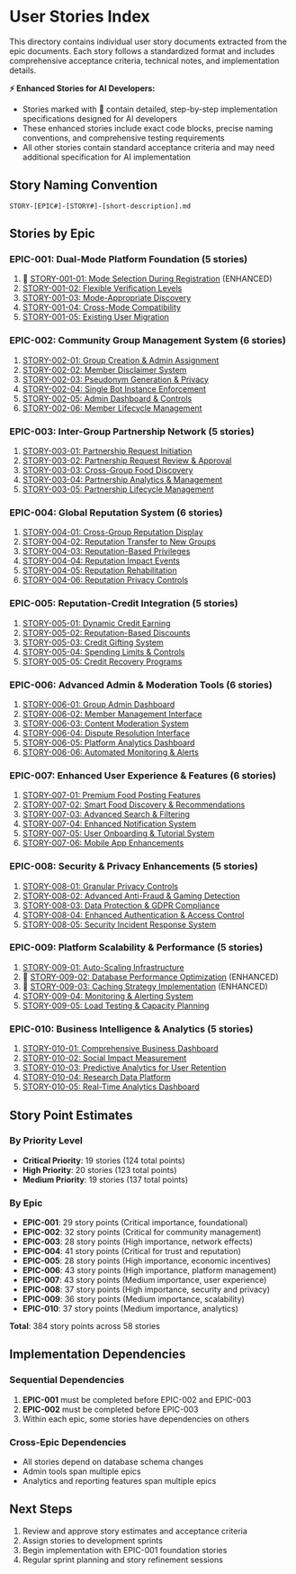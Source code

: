 # User Stories Index

This directory contains individual user story documents extracted from the epic documents. Each story follows a standardized format and includes comprehensive acceptance criteria, technical notes, and implementation details.

**⚡ Enhanced Stories for AI Developers:**
- Stories marked with 🤖 contain detailed, step-by-step implementation specifications designed for AI developers
- These enhanced stories include exact code blocks, precise naming conventions, and comprehensive testing requirements
- All other stories contain standard acceptance criteria and may need additional specification for AI implementation

## Story Naming Convention
`STORY-[EPIC#]-[STORY#]-[short-description].md`

## Stories by Epic

### EPIC-001: Dual-Mode Platform Foundation (5 stories)
1. 🤖 [STORY-001-01: Mode Selection During Registration](./STORY-001-01-mode-selection-during-registration.md) (ENHANCED)
2. [STORY-001-02: Flexible Verification Levels](./STORY-001-02-flexible-verification-levels.md)
3. [STORY-001-03: Mode-Appropriate Discovery](./STORY-001-03-mode-appropriate-discovery.md)
4. [STORY-001-04: Cross-Mode Compatibility](./STORY-001-04-cross-mode-compatibility.md)
5. [STORY-001-05: Existing User Migration](./STORY-001-05-existing-user-migration.md)

### EPIC-002: Community Group Management System (6 stories)
1. [STORY-002-01: Group Creation & Admin Assignment](./STORY-002-01-group-creation-admin-assignment.md)
2. [STORY-002-02: Member Disclaimer System](./STORY-002-02-member-disclaimer-system.md)
3. [STORY-002-03: Pseudonym Generation & Privacy](./STORY-002-03-pseudonym-generation-privacy.md)
4. [STORY-002-04: Single Bot Instance Enforcement](./STORY-002-04-single-bot-instance-enforcement.md)
5. [STORY-002-05: Admin Dashboard & Controls](./STORY-002-05-admin-dashboard-controls.md)
6. [STORY-002-06: Member Lifecycle Management](./STORY-002-06-member-lifecycle-management.md)

### EPIC-003: Inter-Group Partnership Network (5 stories)
1. [STORY-003-01: Partnership Request Initiation](./STORY-003-01-partnership-request-initiation.md)
2. [STORY-003-02: Partnership Request Review & Approval](./STORY-003-02-partnership-request-review-approval.md)
3. [STORY-003-03: Cross-Group Food Discovery](./STORY-003-03-cross-group-food-discovery.md)
4. [STORY-003-04: Partnership Analytics & Management](./STORY-003-04-partnership-analytics-management.md)
5. [STORY-003-05: Partnership Lifecycle Management](./STORY-003-05-partnership-lifecycle-management.md)

### EPIC-004: Global Reputation System (6 stories)
1. [STORY-004-01: Cross-Group Reputation Display](./STORY-004-01-cross-group-reputation-display.md)
2. [STORY-004-02: Reputation Transfer to New Groups](./STORY-004-02-reputation-transfer-to-new-groups.md)
3. [STORY-004-03: Reputation-Based Privileges](./STORY-004-03-reputation-based-privileges.md)
4. [STORY-004-04: Reputation Impact Events](./STORY-004-04-reputation-impact-events.md)
5. [STORY-004-05: Reputation Rehabilitation](./STORY-004-05-reputation-rehabilitation.md)
6. [STORY-004-06: Reputation Privacy Controls](./STORY-004-06-reputation-privacy-controls.md)

### EPIC-005: Reputation-Credit Integration (5 stories)
1. [STORY-005-01: Dynamic Credit Earning](./STORY-005-01-dynamic-credit-earning.md)
2. [STORY-005-02: Reputation-Based Discounts](./STORY-005-02-reputation-based-discounts.md)
3. [STORY-005-03: Credit Gifting System](./STORY-005-03-credit-gifting-system.md)
4. [STORY-005-04: Spending Limits & Controls](./STORY-005-04-spending-limits-controls.md)
5. [STORY-005-05: Credit Recovery Programs](./STORY-005-05-credit-recovery-programs.md)

### EPIC-006: Advanced Admin & Moderation Tools (6 stories)
1. [STORY-006-01: Group Admin Dashboard](./STORY-006-01-group-admin-dashboard.md)
2. [STORY-006-02: Member Management Interface](./STORY-006-02-member-management-interface.md)
3. [STORY-006-03: Content Moderation System](./STORY-006-03-content-moderation-system.md)
4. [STORY-006-04: Dispute Resolution Interface](./STORY-006-04-dispute-resolution-interface.md)
5. [STORY-006-05: Platform Analytics Dashboard](./STORY-006-05-platform-analytics-dashboard.md)
6. [STORY-006-06: Automated Monitoring & Alerts](./STORY-006-06-automated-monitoring-alerts.md)

### EPIC-007: Enhanced User Experience & Features (6 stories)
1. [STORY-007-01: Premium Food Posting Features](./STORY-007-01-premium-food-posting-features.md)
2. [STORY-007-02: Smart Food Discovery & Recommendations](./STORY-007-02-smart-food-discovery-recommendations.md)
3. [STORY-007-03: Advanced Search & Filtering](./STORY-007-03-advanced-search-filtering.md)
4. [STORY-007-04: Enhanced Notification System](./STORY-007-04-enhanced-notification-system.md)
5. [STORY-007-05: User Onboarding & Tutorial System](./STORY-007-05-user-onboarding-tutorial-system.md)
6. [STORY-007-06: Mobile App Enhancements](./STORY-007-06-mobile-app-enhancements.md)

### EPIC-008: Security & Privacy Enhancements (5 stories)
1. [STORY-008-01: Granular Privacy Controls](./STORY-008-01-granular-privacy-controls.md)
2. [STORY-008-02: Advanced Anti-Fraud & Gaming Detection](./STORY-008-02-anti-fraud-gaming-detection.md)
3. [STORY-008-03: Data Protection & GDPR Compliance](./STORY-008-03-data-protection-gdpr-compliance.md)
4. [STORY-008-04: Enhanced Authentication & Access Control](./STORY-008-04-enhanced-authentication-access-control.md)
5. [STORY-008-05: Security Incident Response System](./STORY-008-05-security-incident-response-system.md)

### EPIC-009: Platform Scalability & Performance (5 stories)
1. [STORY-009-01: Auto-Scaling Infrastructure](./STORY-009-01-auto-scaling-infrastructure.md)
2. 🤖 [STORY-009-02: Database Performance Optimization](./STORY-009-02-database-performance-optimization.md) (ENHANCED)
3. 🤖 [STORY-009-03: Caching Strategy Implementation](./STORY-009-03-caching-strategy-implementation.md) (ENHANCED)
4. [STORY-009-04: Monitoring & Alerting System](./STORY-009-04-monitoring-alerting-system.md)
5. [STORY-009-05: Load Testing & Capacity Planning](./STORY-009-05-load-testing-capacity-planning.md)

### EPIC-010: Business Intelligence & Analytics (5 stories)
1. [STORY-010-01: Comprehensive Business Dashboard](./STORY-010-01-comprehensive-business-dashboard.md)
2. [STORY-010-02: Social Impact Measurement](./STORY-010-02-social-impact-measurement.md)
3. [STORY-010-03: Predictive Analytics for User Retention](./STORY-010-03-predictive-analytics-user-retention.md)
4. [STORY-010-04: Research Data Platform](./STORY-010-04-research-data-platform.md)
5. [STORY-010-05: Real-Time Analytics Dashboard](./STORY-010-05-real-time-analytics-dashboard.md)

## Story Point Estimates

### By Priority Level
- **Critical Priority**: 19 stories (124 total points)
- **High Priority**: 20 stories (123 total points)  
- **Medium Priority**: 19 stories (137 total points)

### By Epic
- **EPIC-001**: 29 story points (Critical importance, foundational)
- **EPIC-002**: 32 story points (Critical for community management)
- **EPIC-003**: 28 story points (High importance, network effects)
- **EPIC-004**: 41 story points (Critical for trust and reputation)
- **EPIC-005**: 28 story points (High importance, economic incentives)
- **EPIC-006**: 43 story points (High importance, platform management)
- **EPIC-007**: 43 story points (Medium importance, user experience)
- **EPIC-008**: 37 story points (High importance, security and privacy)
- **EPIC-009**: 36 story points (Medium importance, scalability)
- **EPIC-010**: 37 story points (Medium importance, analytics)

**Total**: 384 story points across 58 stories

## Implementation Dependencies

### Sequential Dependencies
1. **EPIC-001** must be completed before EPIC-002 and EPIC-003
2. **EPIC-002** must be completed before EPIC-003
3. Within each epic, some stories have dependencies on others

### Cross-Epic Dependencies
- All stories depend on database schema changes
- Admin tools span multiple epics
- Analytics and reporting features span multiple epics

## Next Steps
1. Review and approve story estimates and acceptance criteria
2. Assign stories to development sprints
3. Begin implementation with EPIC-001 foundation stories
4. Regular sprint planning and story refinement sessions